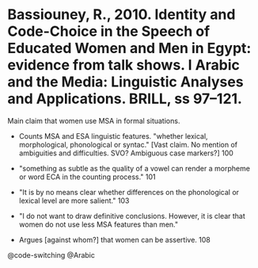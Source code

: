 # Bassiouney, R., 2010. Identity and Code-Choice in the Speech of Educated Women and Men in Egypt: evidence from talk shows. I Arabic and the Media: Linguistic Analyses and Applications. BRILL, ss 97–121.

Main claim that women use MSA in formal situations.

- Counts MSA and ESA linguistic features. "whether lexical, morphological, phonological or syntac." [Vast claim. No mention of ambiguities and difficulties. SVO? Ambiguous case markers?] 100

- "something as subtle as the quality of a vowel can render a morpheme or word ECA in the counting process." 101 

- "It is by no means clear whether differences on the phonological or lexical level are more salient." 103

- "I do not want to draw definitive conclusions. However, it is clear that women do not use less MSA features than men."

- Argues [against whom?] that women can be assertive. 108 

@code-switching
@Arabic
